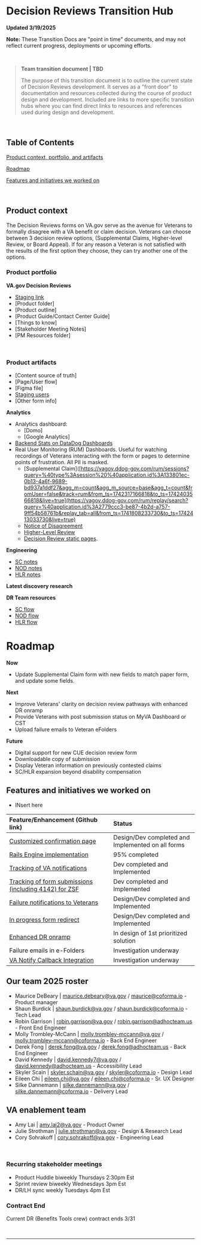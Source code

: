 # Decision Reviews Transition Hub

**Updated 3/19/2025**

**Note:** These Transition Docs are "point in time" documents, and may not reflect current progress, deployments or upcoming efforts.

<br>

>**Team transition document | TBD**
>
> The purpose of this transition document is to outline the current state of Decision Reviews development. It serves as a "front door" to documentation and resources collected during the course of product design and development. Included are links to more specific transition hubs where you can find direct links to resources and references used during design and development.
> 

<br>

## Table of Contents
[Product context, portfolio, and artifacts](#product-context)

[Roadmap](#roadmap)

[Features and initiatives we worked on](#Features-and-initiatives-we-worked-on)



<br>

## Product context 

The Decision Reviews forms on VA.gov serve as the avenue for Veterans to formally disagree with a VA benefit or claim decision. Veterans can choose between 3 decision review options, (Supplemental Claims, Higher-level Review, or Board Appeal). If for any reason a Veteran is not satisfied with the results of the first option they choose, they can try another one of the options. 
<br>

### Product portfolio
**VA.gov Decision Reviews**
- [Staging link](https://staging.va.gov/decision-reviews/)
- [Product folder]
- [Product outline]
- [Product Guide/Contact Center Guide]
- [Things to know]
- [Stakeholder Meeting Notes]
- [PM Resources folder]


<br>

### Product artifacts
- [Content source of truth]
- [Page/User flow]
- [Figma file]
- [Staging users](https://github.com/department-of-veterans-affairs/va.gov-team-sensitive/blob/master/Administrative/vagov-users/mvi-staging-users.csv)
- [Other form info]

**Analytics**
- Analytics dashboard: 
     - [Domo] 
     - [Google Analytics]
- [Backend Stats on DataDog Dashboards](https://github.com/orgs/department-of-veterans-affairs/projects/1434/views/3?pane=issue&itemId=100169647&issue=department-of-veterans-affairs%7Cva.gov-team%7C104242)
- Real User Monitoring (RUM) Dashboards. Useful for watching recordings of Veterans interacting with the form or pages to determine points of frustration. All PII is masked.
  - [Supplemental Claim]([https://vagov.ddog-gov.com/rum/sessions?query=%40type%3Asession%20%40application.id%3A133801ec-0b13-4a6f-9689-bd937a1ddf27&agg_m=count&agg_m_source=base&agg_t=count&fromUser=false&track=rum&from_ts=1742317166818&to_ts=1742403566818&live=true](https://vagov.ddog-gov.com/rum/replay/search?query=%40application.id%3A2779ccc3-be87-4b2d-a757-9ff54b58761b&replay_tab=all&from_ts=1741808233730&to_ts=1742413033730&live=true)
  - [Notice of Disagreement](https://vagov.ddog-gov.com/rum/replay/search?query=%40application.id%3Acabce133-7a68-46ba-ac9b-68c57e8375eb&replay_tab=all&from_ts=1741808233730&to_ts=1742413033730&live=true)
  - [Higher-Level Review](https://vagov.ddog-gov.com/rum/replay/search?query=%40application.id%3A321995f8-5fed-4b4f-907b-e3f5ec34c28f&replay_tab=all&from_ts=1741808233730&to_ts=1742413033730&live=true)
  - [Decision Review static pages](https://vagov.ddog-gov.com/rum/replay/search?query=%40application.id%3A133801ec-0b13-4a6f-9689-bd937a1ddf27&replay_tab=all&from_ts=1741808233730&to_ts=1742413033730&live=true).

**Engineering**

- [SC notes](https://github.com/department-of-veterans-affairs/va.gov-team/blob/master/products/decision-reviews/Supplemental-Claims/engineering)
- [NOD notes](https://github.com/department-of-veterans-affairs/va.gov-team/blob/master/products/decision-reviews/Notice-of-Disagreement/engineering)
- [HLR notes](https://github.com/department-of-veterans-affairs/va.gov-team/blob/master/products/decision-reviews/higher-level-review/engineering)

**Latest discovery research**

**DR Team resources**

- [SC flow](https://github.com/department-of-veterans-affairs/va.gov-team/blob/master/products/decision-reviews/Supplemental-Claims/supplemental-claims-flow.md)
- [NOD flow](https://github.com/department-of-veterans-affairs/va.gov-team/blob/master/products/decision-reviews/Notice-of-Disagreement/NOD_flow.md)
- [HLR flow](https://github.com/department-of-veterans-affairs/va.gov-team/blob/master/products/decision-reviews/higher-level-review/HLR_flow.md)


# Roadmap

**Now**
- Update Supplemental Claim form with new fields to match paper form, and update some fields.
  
**Next**
- Improve Veterans' clarity on decision review pathways with enhanced DR onramp
- Provide Veterans with post submission status on MyVA Dashboard or CST
- Upload failure emails to Veteran eFolders
  
**Future**
- Digital support for new CUE decision review form
- Downloadable copy of submission
- Display Veteran information on previously contested claims
- SC/HLR expansion beyond disability compensation
 


## Features and initiatives we worked on
- INsert here

| Feature/Enhancement (Github link)| Status |
| :--- | :--- |
| [Customized confirmation page](https://github.com/orgs/department-of-veterans-affairs/projects/1434/views/5?filterQuery=confirmation+page)| Design/Dev completed and Implemented on all forms |
| [Rails Engine implementation](https://github.com/orgs/department-of-veterans-affairs/projects/1434/views/5?filterQuery=engine) | 95% completed |
| [Tracking of VA notifications](https://github.com/department-of-veterans-affairs/va.gov-team/issues/94148) | Dev completed and Implemented|
| [Tracking of form submissions (including 4142) for ZSF](https://github.com/department-of-veterans-affairs/va.gov-team/issues/95001)| Dev completed and Implemented|
| [Failure notifications to Veterans](https://github.com/orgs/department-of-veterans-affairs/projects/1434/views/5?filterQuery=failure+email&pane=issue&itemId=82258636&issue=department-of-veterans-affairs%7Cva.gov-team%7C84372) | Design/Dev completed and Implemented |
| [In progress form redirect](https://github.com/department-of-veterans-affairs/va.gov-team/issues/101571) | Design/Dev completed and Implemented|
| [Enhanced DR onramp](https://github.com/department-of-veterans-affairs/va.gov-team/blob/master/products/decision-reviews/Enhanced-DR-Onramp-Initiative%20Brief.md) | In design of 1st prioritized solution |
| Failure emails in e-Folders | Investigation underway |
| [VA Notify Callback Integration](https://github.com/department-of-veterans-affairs/va.gov-team/issues/105199) |Investigation underway|


## Our team 2025 roster

- Maurice DeBeary | maurice.debeary@va.gov / maurice@coforma.io - Product manager
- Shaun Burdick | shaun.burdick@va.gov / shaun.burdick@coforma.io - Tech Lead
- Robin Garrison | robin.garrison@va.gov / robin.garrison@adhocteam.us - Front End Engineer
- Molly Trombley-McCann | molly.trombley-mccann@va.gov / molly.trombley-mccann@coforma.io - Back End Engineer
- Derek Fong | derek.fong@va.gov / derek.fong@adhocteam.us - Back End Engineer
- David Kennedy | david.kennedy7@va.gov / david.kennedy@adhocteam.us - Accessibility Lead
- Skyler Scain | skyler.schain@va.gov / skyler@coforma.io - Design Lead
- Eileen Chi | eileen.chi@va.gov / eileen.chi@coforma.io - Sr. UX Designer
- Silke Dannemann | silke.dannemann@va.gov / silke.dannemann@coforma.io - Delivery Lead

## VA enablement team

- Amy Lai | amy.lai2@va.gov - Product Owner
- Julie Strothman | julie.strothman@va.gov - Design & Research Lead
- Cory Sohrakoff | cory.sohrakoff@va.gov - Engineering Lead

<br>

### Recurring stakeholder meetings
- Product Huddle biweekly Thursdays 2:30pm Est
- Sprint review biweekly Wednesdays 3pm Est
- DR/LH sync weekly Tuesdays 4pm Est

### Contract End
Current DR (Benefits Tools crew) contract ends 3/31

<br>

---

